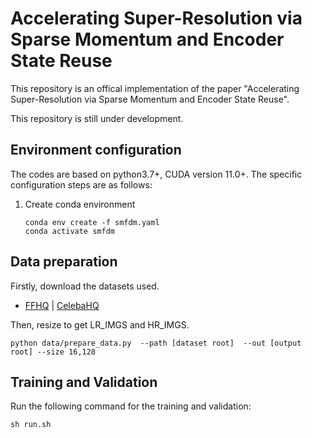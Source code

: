 <TOC>

# Accelerating Super-Resolution via Sparse Momentum and Encoder State Reuse

This repository is an offical implementation of the paper "Accelerating Super-Resolution via Sparse Momentum and Encoder State Reuse".

This repository is still under development.

## Environment configuration

The codes are based on python3.7+, CUDA version 11.0+. The specific configuration steps are as follows:

1. Create conda environment
   
   ```shell
   conda env create -f smfdm.yaml
   conda activate smfdm
   ```
## Data preparation
Firstly, download the datasets used.
- [FFHQ](https://github.com/NVlabs/ffhq-dataset) | [CelebaHQ](https://www.kaggle.com/badasstechie/celebahq-resized-256x256)

Then, resize to get LR_IMGS and HR_IMGS.
```
python data/prepare_data.py  --path [dataset root]  --out [output root] --size 16,128 
```

## Training and Validation
Run the following command for the training and validation:

   ```shell
   sh run.sh
   ```
